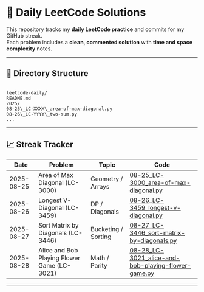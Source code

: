 # 🧠 Daily LeetCode Solutions

This repository tracks my **daily LeetCode practice** and commits for my GitHub streak.  
Each problem includes a **clean, commented solution** with **time and space complexity** notes.

---

## 📂 Directory Structure

```

leetcode-daily/
README.md
2025/
08-25\_LC-XXXX\_area-of-max-diagonal.py
08-26\_LC-YYYY\_two-sum.py
...

```

---

## 📈 Streak Tracker

| Date       | Problem                                     | Topic               | Code                                                                                                          |
| ---------- | ------------------------------------------- | ------------------- | ------------------------------------------------------------------------------------------------------------- |
| 2025-08-25 | Area of Max Diagonal (LC-3000)              | Geometry / Arrays   | [08-25_LC-3000_area-of-max-diagonal.py](2025/08-25_LC-3000_area-of-max-diagonal.py)                           |
| 2025-08-26 | Longest V-Diagonal (LC-3459)                | DP / Diagonals      | [08-26_LC-3459_longest-v-diagonal.py](2025/08-26_LC-3459_longest-v-diagonal.py)                               |
| 2025-08-27 | Sort Matrix by Diagonals (LC-3446)          | Bucketing / Sorting | [08-27_LC-3446_sort-matrix-by-diagonals.py](2025/08-27_LC-3446_sort-matrix-by-diagonals.py)                   |
| 2025-08-28 | Alice and Bob Playing Flower Game (LC-3021) | Math / Parity       | [08-28_LC-3021_alice-and-bob-playing-flower-game.py](2025/08-28_LC-3021_alice-and-bob-playing-flower-game.py) |

---
